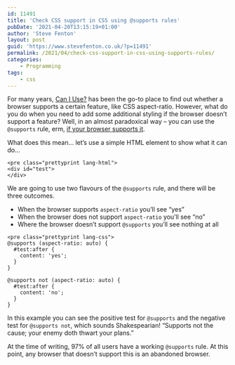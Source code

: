 ```yaml
---
id: 11491
title: 'Check CSS support in CSS using @supports rules'
pubDate: '2021-04-20T13:15:19+01:00'
author: 'Steve Fenton'
layout: post
guid: 'https://www.stevefenton.co.uk/?p=11491'
permalink: /2021/04/check-css-support-in-css-using-supports-rules/
categories:
    - Programming
tags:
    - css
---
```


For many years, [Can I Use?](https://caniuse.com/mdn-css_properties_aspect-ratio) has been the go-to place to find out whether a browser supports a certain feature, like CSS aspect-ratio. However, what do you do when you need to add some additional styling if the browser doesn’t support a feature? Well, in an almost paradoxical way – you can use the `@supports` rule, erm, [if your browser supports it](https://caniuse.com/css-featurequeries).

What does this mean… let’s use a simple HTML element to show what it can do…

```
<pre class="prettyprint lang-html">
<div id="test">
</div>
```

We are going to use two flavours of the `@supports` rule, and there will be three outcomes.

- When the browser supports `aspect-ratio` you’ll see “yes”
- When the browser does not support `aspect-ratio` you’ll see “no”
- Where the browser doesn’t support `@supports` you’ll see nothing at all

```
<pre class="prettyprint lang-css">
@supports (aspect-ratio: auto) {
  #test:after {
    content: 'yes';
  }
}

@supports not (aspect-ratio: auto) { 
  #test:after {
    content: 'no';
  }
}
```

In this example you can see the positive test for `@supports` and the negative test for `@supports not`, which sounds Shakespearian! “Supports not the cause; your enemy doth thwart your plans.”

At the time of writing, 97% of all users have a working `@supports` rule. At this point, any browser that doesn’t support this is an abandoned browser.